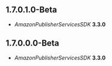 ## 1.7.0.1.0-Beta

- *AmazonPublisherServicesSDK* **3.3.0**

## 1.7.0.0.0-Beta

- *AmazonPublisherServicesSDK* **3.3.0**

